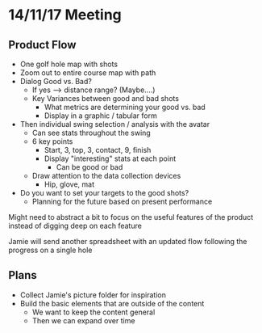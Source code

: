 # 14/11/17 Meeting


## Product Flow
* One golf hole map with shots
* Zoom out to entire course map with path
* Dialog Good vs. Bad?
  * If yes --> distance range? (Maybe....)
  * Key Variances between good and bad shots
    * What metrics are determining your good vs. bad
    * Display in a graphic / tabular form
* Then individual swing selection / analysis with the avatar
  * Can see stats throughout the swing
  * 6 key points
    * Start, 3, top, 3, contact, 9, finish
    * Display "interesting" stats at each point
      * Can be good or bad
  * Draw attention to the data collection devices
    * Hip, glove, mat
* Do you want to set your targets to the good shots?
  * Planning for the future based on present performance

Might need to abstract a bit to focus on the useful features of the product
instead of digging deep on each feature

Jamie will send another spreadsheet with an updated flow following the progress
on a single hole

## Plans
* Collect Jamie's picture folder for inspiration
* Build the basic elements that are outside of the content
  * We want to keep the content general
  * Then we can expand over time
  
